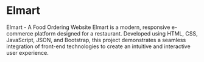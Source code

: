# Elmart
Elmart - A Food Ordering Website Elmart is a modern, responsive e-commerce platform designed for a restaurant. Developed using HTML, CSS, JavaScript, JSON, and Bootstrap, this project demonstrates a seamless integration of front-end technologies to create an intuitive and interactive user experience.

